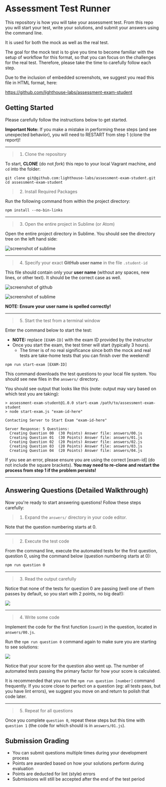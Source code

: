 # Assessment Test Runner

This repository is how you will take your assessment test. From this repo you will start your test, write your solutions, and submit your answers using the command line.

It is used for both the mock as well as the real test. 

The goal for the mock test is to give you time to become familiar with the setup of workflow for this format, so that you can focus on the challenges for the real test. Therefore, please take the time to carefully follow each step. 

Due to the inclusion of embedded screenshots, we suggest you read this file in HTML format, here: 

<https://github.com/lighthouse-labs/assessment-exam-student> 

## Getting Started

Please carefully follow the instructions below to get started.

**Important Note:** If you make a mistake in performing these steps (and see unexpected behavior), you will need to RESTART from step 1 (clone the report)!

----

> 1) Clone the repository

To start, **CLONE** (do not _fork_) this repo to your local Vagrant machine, and `cd` into the folder:

```terminal
git clone git@github.com:lighthouse-labs/assessment-exam-student.git
cd assessment-exam-student
```

> 2) Install Required Packages

Run the following command from within the project directory:

```terminal
npm install --no-bin-links
```

----

> 3) Open the entire project in Sublime (or Atom)

Open the entire project directory in Sublime. You should see the directory tree on the left hand side: 

![screenshot of sublime](https://d.pr/i/tsm3/1HQ278NU+)

----

> 4) Specify your exact **GitHub user name** in the file `.student-id` 

This file should contain only your **user name** (without any spaces, new lines, or other text). It should be the correct case as well.

![screenshot of github](https://d.pr/i/DJBM/5kFTOJ8Q+)

![screenshot of sublime](http://d.pr/i/152Yr/2xO9yR4L+)

**NOTE: Ensure your user name is spelled correctly!** 

----

> 5) Start the test from a terminal window

Enter the command below to start the test:

* **NOTE:** replace `[EXAM-ID]` with the exam ID provided by the instructor
* Once you start the exam, the test timer will start (typically 3 hours).
  * The timer is of no real significance since both the mock and real tests are take-home tests that you can finish over the weekend!

```terminal
npm run start-exam [EXAM-ID]
```

This command downloads the test questions to your local file system. You should see new files in the `answers/` directory.

You should see output that looks like this (note: output may vary based on which test you are taking): 

```
> assessment-exam-student@1.0.0 start-exam /path/to/assessment-exam-student
> node start-exam.js "exam-id-here"

Contacting Server to Start Exam "exam-id-here"

Server Response: 5 Questions:
  Creating Question 00  (30 Points) Answer file: answers/00.js
  Creating Question 01  (30 Points) Answer file: answers/01.js
  Creating Question 02  (20 Points) Answer file: answers/02.js
  Creating Question 03  (20 Points) Answer file: answers/03.js
  Creating Question 04  (20 Points) Answer file: answers/04.js
```

If you see an error, please ensure you are using the correct [exam-id] (do not include the square brackets). **You may need to re-clone and restart the process from step 1 if the problem persists!**

----

## Answering Questions (Detailed Walkthrough)

Now you're ready to start answering questions! Follow these steps carefully:

> 1) Expand the `answers/` directory in your code editor. 

Note that the question numbering starts at 0.

----

> 2) Execute the test code

From the command line, execute the automated tests for the first question, question 0, using the command below (question numbering starts at 0): 

```terminal
npm run question 0
```

----

> 3) Read the output carefully

Notice that none of the tests for question 0 are passing (well one of them passes by default, so you start with 2 points, no big deal!):

![](https://d.pr/i/rLIC/22mUQewK+)

----

> 4) Write some code

Implement the code for the first function (`count`) in the question, located in `answers/00.js`.

Run the `npm run question 0` command again to make sure you are starting to see solutions:

![](https://d.pr/i/NjfW/59rG0xpf+)

Notice that your score for the question also went up. The number of automated tests passing the primary factor for how your score is calculated. 

It is recommended that you run the `npm run question [number]` command frequently. If you score close to perfect on a question (eg: all tests pass, but you have lint errors), we suggest you move on and return to polish that code later.

----

> 5) Repeat for all questions

Once you complete `question 0`, repeat these steps but this time with `question 1` (the code for which should is in `answers/01.js`). 


## Submission Grading

* You can submit questions multiple times during your development process
* Points are awarded based on how your solutions perform during evaluation
* Points are deducted for lint (style) errors
* Submissions will still be accepted after the end of the test period
